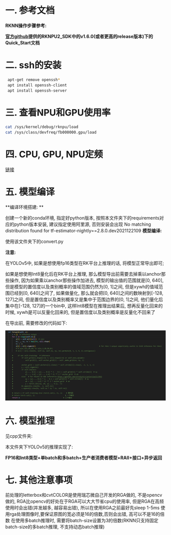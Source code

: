 # 一. 参考文档

**RKNN操作步骤参考:**

**[官方github](https://github.com/rockchip-linux/rknn-toolkit2)提供的RKNPU2_SDK中的v1.6.0(或者更高的release版本)下的Quick_Start文档**

# 二. ssh的安装

```bash
 apt-get remove openssh*
 apt install openssh-client
 apt install openssh-server
```

# 三. 查看NPU和GPU使用率

```bash
cat /sys/kernel/debug/rknpu/load
cat /sys/class/devfreq/fb000000.gpu/load
```

# 四. CPU, GPU, NPU定频

[链接](https://zhuanlan.zhihu.com/p/678024036?utm_campaign=shareopn&utm_medium=social&utm_psn=1753489687187283969&utm_source=wechat_session)

# 五. 模型编译

**编译环境搭建: **

创建一个新的conda环境, 指定好python版本, 按照本文件夹下的requirements对应的python版本安装, 建议指定使用阿里源, 否则安装会出现 No matching distribution found for tf-estimator-nightly==2.8.0.dev2021122109
**模型编译:**

使用该文件夹下的convert.py

**注意:**

在YOLOv5中, 如果是想使用fp16类型在RK平台上推理的话, 将模型正常导出即可;

如果是想使用Int8量化后在RK平台上推理, 那么模型导出前需要去掉乘以anchor那些操作, 因为如果乘以anchor那些操作加进去, 模型的输出值的范围就是[0, 640], 但是模型的置信度以及类别概率的值域范围仍然为[0, 1]之间, 但是xywh的值域范围已经到[0, 640]之间了, 如果做量化, 那么就会把[0, 640]之间的数映射到[-128, 127]之间, 但是置信度以及类别概率又是集中于范围边界的[0, 1]之间, 他们量化后集中在[-128, 127]的一个bin中, 这样Int8模型在推理出结果后, 想再反量化回来的时候, xywh是可以反量化回来的, 但是置信度以及类别概率是反量化不回来了

在导出前, 需要修改的代码如下:

![](assets/export.jpg)

# 六. 模型推理

见cpp文件夹: 

本文件夹下YOLOv5的推理实现了: 

**FP16和Int8类型+单batch和多batch+生产者消费者模型+RAII+接口+异步返回**

# 七. 其他注意事项

前处理的letterbox和cvtCOLOR是使用瑞芯微自己开发的RGA做的, 不是opencv做的, RGA比opencv的好处在于RGA可以大大节省cpu的使用率, 但是RGA在高频使用时会出错(并发越多, 越容易出错), 所以在使用RGA之前最好先sleep 1-5ms
使用rga处理图像时,要保证原图的宽必须是16的倍数,否则会出错, 高可以不是16的倍数
在使用多batch推理时, 需要将batch-size设置为3的倍数(RKNN只支持固定batch-size的多batch推理, 不支持动态batch推理)